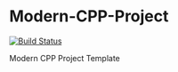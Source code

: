 # Modern-CPP-Project
[![Build Status](https://travis-ci.org/codingpotato/Modern-CPP-Project.svg?branch=master)](https://travis-ci.org/codingpotato/Modern-CPP-Project)

Modern CPP Project Template
